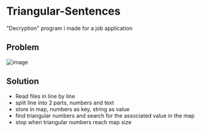 # Triangular-Sentences
"Decryption" program i made for a job application

## Problem
![image](https://github.com/TobyTowler/Triangular-Sentences/assets/135618916/0522f7b2-cc43-437a-93ec-b2f07ed051c5)


## Solution
- Read files in line by line
- split line into 2 parts, numbers and text
- store in map, numbers as key, string as value
- find triangular numbers and search for the associated value in the map
- stop when triangular numbers reach map size

